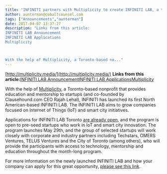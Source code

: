 ```yaml
---
title: "INFINITI partners with Multiplicity to create INFINITI LAB, a technology accelerator designed to grow companies focused on Internet of Things (IoT) and smart city initiatives"
author: aunterman@cobaltcounsel.com
tags: ["Announcements","aunterman"]
date: 2017-04-07 13:37:27
description: "Links from this article:
INFINITI LAB Announcement
INFINITI LAB Applications
Multiplicity 



With the help of Multiplicity, a Toronto-based no..."
---
```


[http://multiplicity.media/](http://multiplicity.media/)
**Links from this article:**[INFINITI LAB Announcement](http://www.newswire.ca/news-releases/infiniti-launches-infiniti-lab-in-toronto-to-accelerate-internet-of-things-technology-618232193.html)[INFINITI LAB Applications](http://www.infiniti.ca/en/about/infiniti-lab.html)[Multiplicity ](http://multiplicity.media/)

With the help of [Multiplicity](http://multiplicity.media/), a Toronto-based nonprofit that provides education and mentorship to startups (and co-founded by Clausehound.com CEO Rajah Lehal), INFINITI has launched its first North American-based INFINITI LAB. The INFINITI LAB aims to grow companies focused on Internet of Things (IoT) and smart city initiatives.

Applications for INFINITI LAB Toronto [are already open](http://www.infiniti.ca/en/about/infiniti-lab.html), and the program is open to pre-seed startups who work in IoT and smart city innovation. The program launches May 29th, and the group of selected startups will work closely with corporate and industry partners including Techstars, OMERS Ventures, TELUS Ventures and the City of Toronto (among others), who will provide the participants with access to technology, mentorship and education throughout the month-long program.

For more information on the newly launched INFINITI LAB and how your company can apply for this great opportunity, [please see this link](http://www.newswire.ca/news-releases/infiniti-launches-infiniti-lab-in-toronto-to-accelerate-internet-of-things-technology-618232193.html).